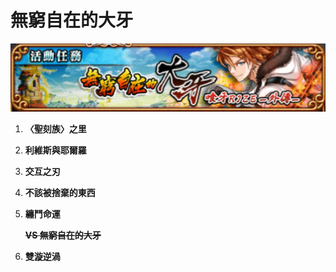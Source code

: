 # 無窮自在的大牙

![&#x7121;&#x7AAE;&#x81EA;&#x5728;&#x7684;&#x5927;&#x7259;](../.gitbook/assets/wu-qiong-zi-zai-de-da-ya-.banner.png)

1. **〈聖刻族〉之里**
2. **利維斯與耶爾羅**
3. **交互之刃**
4. **不該被捨棄的東西**
5. **纏鬥命運**

   ~~**VS 無窮自在的大牙**~~

6. **雙漩逆渦**

